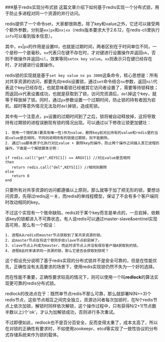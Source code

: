 ###基于redis实现分布式锁
这篇文章介绍下如何基于redis实现一个分布式锁，用于防止多进程对同一个资源的并行访问。

redis提供了一个命令set，大家都很熟悉，除了key和value之外，它还可以接受两个额外参数，分别是`ex|px`和`nx|xx`（redis版本要求大于2.6.12，在redis-cli里执行`info`可以看到版本信息）。

其中，`ex`|`px`的作用是设置ttl，也就是过期时间，两者区别在于时间单位不同，一个是秒一个是毫秒。`nx`代表只在键不存在时，才对键进行设置操作并返回`ok`，否则不做操作并返回`nil`，效果等同`setnx key value`。`xx`则表示只在键已经存在时，才对键进行设置操作。

redis锁的实现就是基于`set key value nx px 3000`这条命令，核心思想是：所有对共享资源的访问，都要先向redis设置锁，通过`set`命令结合`nx`参数，返回`nil`代表这个key已经存在，也就意味着锁已经被其它访问者设置了，需要等待锁释放；而返回`ok`代表设置成功，也就是获取到了锁，访问完资源后，`del`掉这个key，就等于释放掉了锁。同时，通过`px`参数设置一个过期时间，防止锁的持有者因为宕机、超时等意外情况无法及时`del`掉锁，造成死锁。

其中有一个注意点，`px`设置的过期时间到了之后，锁将被自动释放掉，这将导致持有过期锁的进程误删现有锁的情况出现。可以通过以下修改让锁更加健壮：

	1. 使用一个随机串(要具有唯一性)作为value，删除key前对比持有的value和redis里的当前value是否相同，不同则说明持有的锁是过期锁，则不能删除。
	2. 通过lua脚本原子化执行对比value + 删除key的操作，防止两个操作之间插入其它进程的操作。下面是一个解锁脚本示例：

	

```
if redis.call("get",KEYS[1]) == ARGV[1] //对比value是否相同
then
   return redis.call("del",KEYS[1]) //相同则删除
else
   return 0
end
```

只要所有对共享资源的访问都遵循以上原则，那么就等于加了把无形的锁，要想访问资源，先得过redis这一关，而redis的单线程模型，保证了不会有多个客户端同时改动相同的key。

不过这个实现有一个致命缺陷，redis对于某个key而言是单点的，一旦宕掉，依赖该key的锁都进入不可靠状态，有人说redis可以通过master-slave&sentinel实现高可用，那么有一个假设：

	1. 进程A从redis的master节点获取到了某共享资源的锁。
	2. 此master节点在将这个锁同步给slave节点前宕掉了。
	3. slave节点上升成为master，而此时该节点上并没有保存客户端A获取到的锁。
	4. 进程B此时来请求同一资源的锁，那么它是否会获取到锁呢？

这个假设充分说明了基于redis实现的分布式锁并不是安全可靠的，但是在性能优先，正确性没有太高要求的场景下，使用redis实现锁仍然不失为一个好的选择。

而在性能不重要，正确性要求较高的情况下，则可以使用一个叫**redlock**的算法实现更可靠的redis分布式锁。

redlock的改进点在于：既然单节点redis不那么可靠，那么就部署N(N>=3)个redis节点，这些节点相互之间完全独立，资源访问者每次加锁时，在N个redis节点上依次加锁，解锁时同样依次解锁，这个操作过程中，只有获得N/2+1(节点数半数以上)个'ok'，才认为加解锁成功，否则进行多次重试。

不过即便如此，redlock也不是百分百安全，反而变得太重了，成本太高了，所以在对锁的正确性有要求时，不如使用zookeepr、etcd等实现了一致性协议的分布式存储系统来作为锁的载体。


